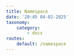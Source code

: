 ```yaml
---
title: Namespace
date: '20:45 04-02-2025'
taxonomy:
    category:
        - docs
routes:
    default: /namespace
---
```


